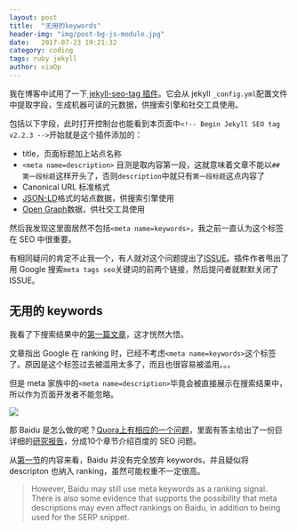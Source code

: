 ```yaml
---
layout: post
title:  "无用的keywords"
header-img: "img/post-bg-js-module.jpg"
date:   2017-07-23 19:21:32
category: coding
tags: ruby jekyll
author: xiaOp
---
```


我在博客中试用了一下[ jekyll-seo-tag 插件](https://github.com/jekyll/jekyll-seo-tag/)。它会从 jekyll `_config.yml`配置文件中提取字段，生成机器可读的元数据，供搜索引擎和社交工具使用。

包括以下字段，此时打开控制台也能看到本页面中`<!-- Begin Jekyll SEO tag v2.2.3 -->`开始就是这个插件添加的：
* title，页面标题加上站点名称
* `<meta name=description>` 目测是取内容第一段，这就意味着文章不能以`## 第一段标题`这样开头了，否则`description`中就只有`第一段标题`这点内容了
* Canonical URL 标准格式
* [JSON-LD](https://developers.google.com/structured-data/)格式的站点数据，供搜索引擎使用
* [Open Graph](http://ogp.me/)数据，供社交工具使用

然后我发现这里面居然不包括`<meta name=keywords>`，我之前一直认为这个标签在 SEO 中很重要。

有相同疑问的肯定不止我一个，有人就对这个问题提出了[ISSUE](https://github.com/jekyll/jekyll-seo-tag/issues/9)。插件作者甩出了用 Google 搜索`meta tags seo`关键词的前两个链接，然后提问者就默默关闭了 ISSUE。

## 无用的 keywords

我看了下搜索结果中的[第一篇文章](http://www.wordstream.com/meta-tags)，这才恍然大悟。

文章指出 Google 在 ranking 时，已经不考虑`<meta name=keywords>`这个标签了。原因是这个标签过去被滥用太多了，而且也很容易被滥用。。。

但是 meta 家族中的`<meta name=description>`毕竟会被直接展示在搜索结果中，所以作为页面开发者不能忽略。

![](http://www.wordstream.com/images/screenshots/meta-description-tag.gif)

那 Baidu 是怎么做的呢？[Quora上有相应的一个问题](https://www.quora.com/Is-the-meta-keyword-tag-a-factor-in-Baidu)，里面有答主给出了一份巨详细的[研究报告](http://www.dragonmetrics.com/baidu-seo-guide/)，分成10个章节介绍百度的 SEO 问题。

从[第一节](http://www.dragonmetrics.com/baidu-seo-guide/#ch1)的内容来看，Baidu 并没有完全放弃 keywords，并且疑似将 descripton 也纳入 ranking，虽然可能权重不一定很高。

>  However, Baidu may still use meta keywords as a ranking signal. There is also some evidence that supports the possibility that meta descriptions may even affect rankings on Baidu, in addition to being used for the SERP snippet.
